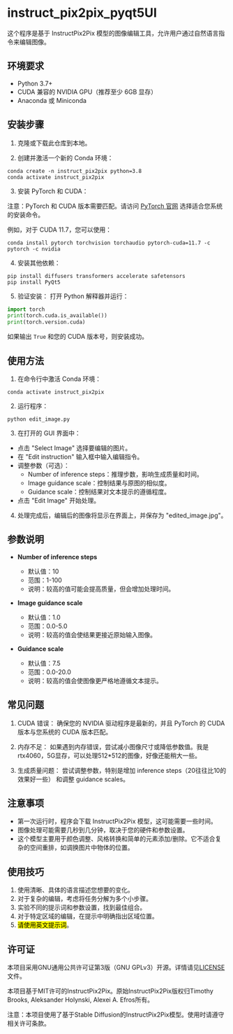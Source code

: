 # instruct_pix2pix_pyqt5UI

这个程序是基于 InstructPix2Pix 模型的图像编辑工具，允许用户通过自然语言指令来编辑图像。

## 环境要求

- Python 3.7+
- CUDA 兼容的 NVIDIA GPU（推荐至少 6GB 显存）
- Anaconda 或 Miniconda

## 安装步骤

1. 克隆或下载此仓库到本地。
  
2. 创建并激活一个新的 Conda 环境：
  
  ```
  conda create -n instruct_pix2pix python=3.8
  conda activate instruct_pix2pix
  ```
  
3. 安装 PyTorch 和 CUDA：
  
  注意：PyTorch 和 CUDA 版本需要匹配。请访问 [PyTorch 官网](https://pytorch.org/get-started/locally/) 选择适合您系统的安装命令。
  
  例如，对于 CUDA 11.7，您可以使用：
  
  ```
  conda install pytorch torchvision torchaudio pytorch-cuda=11.7 -c pytorch -c nvidia
  ```
  
4. 安装其他依赖：
  
  ```
  pip install diffusers transformers accelerate safetensors
  pip install PyQt5
  ```
  
5. 验证安装：
  打开 Python 解释器并运行：
  
  ```python
  import torch
  print(torch.cuda.is_available())
  print(torch.version.cuda)
  ```
  
  如果输出 `True` 和您的 CUDA 版本号，则安装成功。
  

## 使用方法

1. 在命令行中激活 Conda 环境：
  
  ```
  conda activate instruct_pix2pix
  ```
  
2. 运行程序：
  
  ```
  python edit_image.py
  ```
  
3. 在打开的 GUI 界面中：
  
  - 点击 "Select Image" 选择要编辑的图片。
  - 在 "Edit instruction" 输入框中输入编辑指令。
  - 调整参数（可选）：
    - Number of inference steps：推理步数，影响生成质量和时间。
    - Image guidance scale：控制结果与原图的相似度。
    - Guidance scale：控制结果对文本提示的遵循程度。
  - 点击 "Edit Image" 开始处理。
4. 处理完成后，编辑后的图像将显示在界面上，并保存为 "edited_image.jpg"。
  

## 参数说明

- **Number of inference steps**
  
  - 默认值：10
  - 范围：1-100
  - 说明：较高的值可能会提高质量，但会增加处理时间。
- **Image guidance scale**
  
  - 默认值：1.0
  - 范围：0.0-5.0
  - 说明：较高的值会使结果更接近原始输入图像。
- **Guidance scale**
  
  - 默认值：7.5
  - 范围：0.0-20.0
  - 说明：较高的值会使图像更严格地遵循文本提示。

## 常见问题

1. CUDA 错误：
  确保您的 NVIDIA 驱动程序是最新的，并且 PyTorch 的 CUDA 版本与您系统的 CUDA 版本匹配。
  
2. 内存不足：
  如果遇到内存错误，尝试减小图像尺寸或降低参数值。我是rtx4060，5G显存，可以处理512*512的图像，好像还能稍大一些。
  
3. 生成质量问题：
  尝试调整参数，特别是增加 inference steps（20往往比10的效果好一些） 和调整 guidance scales。
  

## 注意事项

- 第一次运行时，程序会下载 InstructPix2Pix 模型，这可能需要一些时间。
- 图像处理可能需要几秒到几分钟，取决于您的硬件和参数设置。
- 这个模型主要用于颜色调整、风格转换和简单的元素添加/删除。它不适合复杂的空间重排，如调换图片中物体的位置。

## 使用技巧

1. 使用清晰、具体的语言描述您想要的变化。
2. 对于复杂的编辑，考虑将任务分解为多个小步骤。
3. 实验不同的提示词和参数设置，找到最佳组合。
4. 对于特定区域的编辑，在提示中明确指出区域位置。
5. <mark>请使用英文提示词</mark>。

## 许可证

本项目采用GNU通用公共许可证第3版（GNU GPLv3）开源。详情请见[LICENSE](LICENSE)文件。

本项目基于MIT许可的InstructPix2Pix。原始InstructPix2Pix版权归Timothy Brooks, Aleksander Holynski, Alexei A. Efros所有。

注意：本项目使用了基于Stable Diffusion的InstructPix2Pix模型。使用时请遵守相关许可条款。
